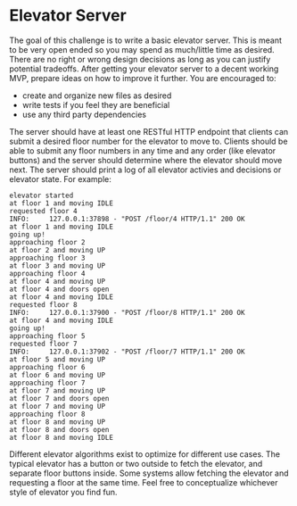 # Elevator Server

The goal of this challenge is to write a basic elevator server. This is meant to be very open ended so you may spend as much/little time as desired. There are no right or wrong design decisions as long as you can justify potential tradeoffs. After getting your elevator server to a decent working MVP, prepare ideas on how to improve it further. You are encouraged to:
* create and organize new files as desired
* write tests if you feel they are beneficial
* use any third party dependencies

The server should have at least one RESTful HTTP endpoint that clients can submit a desired floor number for the elevator to move to. Clients should be able to submit any floor numbers in any time and any order (like elevator buttons) and the server should determine where the elevator should move next. The server should print a log of all elevator activies and decisions or elevator state. For example:

```
elevator started
at floor 1 and moving IDLE
requested floor 4
INFO:     127.0.0.1:37898 - "POST /floor/4 HTTP/1.1" 200 OK
at floor 1 and moving IDLE
going up!
approaching floor 2
at floor 2 and moving UP
approaching floor 3
at floor 3 and moving UP
approaching floor 4
at floor 4 and moving UP
at floor 4 and doors open
at floor 4 and moving IDLE
requested floor 8
INFO:     127.0.0.1:37900 - "POST /floor/8 HTTP/1.1" 200 OK
at floor 4 and moving IDLE
going up!
approaching floor 5
requested floor 7
INFO:     127.0.0.1:37902 - "POST /floor/7 HTTP/1.1" 200 OK
at floor 5 and moving UP
approaching floor 6
at floor 6 and moving UP
approaching floor 7
at floor 7 and moving UP
at floor 7 and doors open
at floor 7 and moving UP
approaching floor 8
at floor 8 and moving UP
at floor 8 and doors open
at floor 8 and moving IDLE
```

Different elevator algorithms exist to optimize for different use cases. The typical elevator has a button or two outside to fetch the elevator, and separate floor buttons inside. Some systems allow fetching the elevator and requesting a floor at the same time. Feel free to conceptualize whichever style of elevator you find fun.
